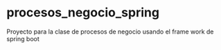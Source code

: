 # procesos_negocio_spring
Proyecto para la clase de procesos de negocio usando el frame work de spring boot
